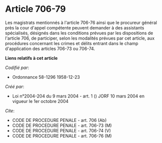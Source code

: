 # Article 706-79

Les magistrats mentionnés à l'article 706-76 ainsi que le procureur général près la cour d'appel compétente peuvent demander
à des assistants spécialisés, désignés dans les conditions prévues par les dispositions de l'article 706, de participer,
selon les modalités prévues par cet article, aux procédures concernant les crimes et délits entrant dans le champ
d'application des articles 706-73 ou 706-74.

**Liens relatifs à cet article**

_Codifié par_:

  - Ordonnance 58-1296 1958-12-23

_Créé par_:

  - Loi n°2004-204 du 9 mars 2004 - art. 1 () JORF 10 mars 2004 en vigueur le 1er octobre 2004

_Cite_:

  - CODE DE PROCEDURE PENALE - art. 706 (Ab)
  - CODE DE PROCEDURE PENALE - art. 706-73 (M)
  - CODE DE PROCEDURE PENALE - art. 706-74 (V)
  - CODE DE PROCEDURE PENALE - art. 706-76 (M)

